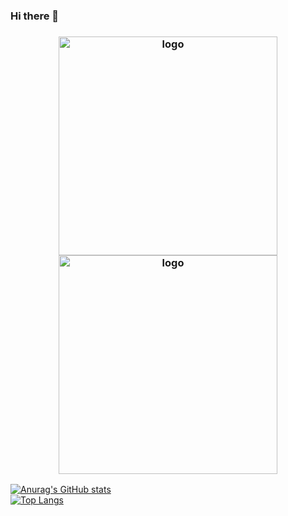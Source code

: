 ### Hi there 👋

<h3 align="center"><img src="https://i.imgur.com/szrwkQH.png" alt="logo" height="350px"><img src="https://user-images.githubusercontent.com/42508318/222633641-145ff2d6-12e1-4390-9386-85513f6127d6.jpg" alt="logo" height="350px"></h3>

[![Anurag's GitHub stats](https://github-readme-stats.vercel.app/api?username=kimlulz)](https://github.com/anuraghazra/github-readme-stats)    
[![Top Langs](https://github-readme-stats.vercel.app/api/top-langs/?username=kimlulz&layout=compact&theme=tokyonight)](https://github.com/anuraghazra/github-readme-stats)
